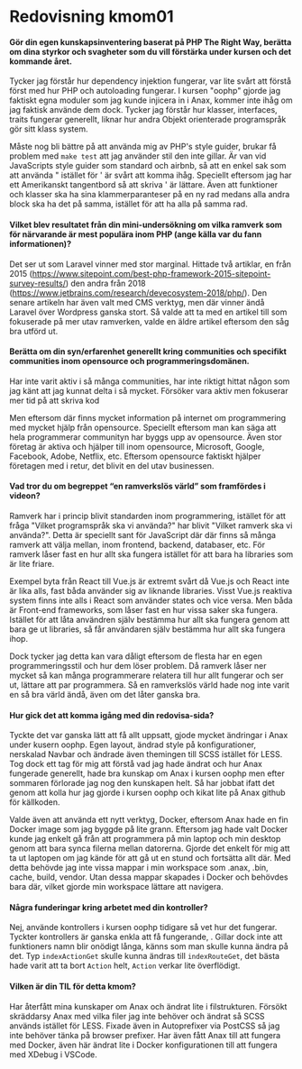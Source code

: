 Redovisning kmom01
=========================

#### Gör din egen kunskapsinventering baserat på PHP The Right Way, berätta om dina styrkor och svagheter som du vill förstärka under kursen och det kommande året.

Tycker jag förstår hur dependency injektion fungerar, var lite svårt att förstå först med hur PHP och autoloading fungerar.
I kursen "oophp" gjorde jag faktiskt egna moduler som jag kunde injicera in i Anax, kommer inte ihåg om jag faktisk använde dem dock.
Tycker jag förstår hur klasser, interfaces, traits fungerar generellt, liknar hur andra Objekt orienterade programspråk gör sitt klass system.

Måste nog bli bättre på att använda mig av PHP's style guider, brukar få problem med `make test` att jag använder stil den inte gillar.
Är van vid JavaScripts style guider som standard och airbnb, så att en enkel sak som att använda " istället för ' är svårt att komma ihåg.
Speciellt eftersom jag har ett Amerikanskt tangentbord så att skriva ' är lättare.
Även att funktioner och klasser ska ha sina klammerparanteser på en ny rad medans alla andra block ska ha det på samma, istället för att ha alla på samma rad.


#### Vilket blev resultatet från din mini-undersökning om vilka ramverk som för närvarande är mest populära inom PHP (ange källa var du fann informationen)?

Det ser ut som Laravel vinner med stor marginal.
Hittade två artiklar, en från 2015 (https://www.sitepoint.com/best-php-framework-2015-sitepoint-survey-results/) den andra från 2018 (https://www.jetbrains.com/research/devecosystem-2018/php/).
Den senare artikeln har även valt med CMS verktyg, men där vinner ändå Laravel över Wordpress ganska stort.
Så valde att ta med en artikel till som fokuserade på mer utav ramverken, valde en äldre artikel eftersom den såg bra utförd ut.



#### Berätta om din syn/erfarenhet generellt kring communities och specifikt communities inom opensource och programmeringsdomänen.

Har inte varit aktiv i så många communities, har inte riktigt hittat någon som jag känt att jag kunnat delta i så mycket.
Försöker vara aktiv men fokuserar mer tid på att skriva kod 

Men eftersom där finns mycket information på internet om programmering med mycket hjälp från opensource.
Speciellt eftersom man kan säga att hela programmerar communityn har byggs upp av opensource.
Även stor företag är aktiva och hjälper till inom opensource, Microsoft, Google, Facebook, Adobe, Netflix, etc.
Eftersom opensource faktiskt hjälper företagen med i retur, det blivit en del utav businessen.


#### Vad tror du om begreppet “en ramverkslös värld” som framfördes i videon?

Ramverk har i princip blivit standarden inom programmering, istället för att fråga "Vilket programspråk ska vi använda?" har blivit "Vilket ramverk ska vi använda?".
Detta är speciellt sant för JavaScript där där finns så många ramverk att välja mellan, inom frontend, backend, databaser, etc.
För ramverk låser fast en hur allt ska fungera istället för att bara ha libraries som är lite friare.

Exempel byta från React till Vue.js är extremt svårt då Vue.js och React inte är lika alls, fast båda använder sig av liknande libraries.
Visst Vue.js reaktiva system finns inte alls i React som använder states och vice versa.
Men båda är Front-end frameworks, som låser fast en hur vissa saker ska fungera.
Istället för att låta användren själv bestämma hur allt ska fungera genom att bara ge ut libraries, så får användaren själv bestämma hur allt ska fungera ihop.

Dock tycker jag detta kan vara dåligt eftersom de flesta har en egen programmeringsstil och hur dem löser problem.
Då ramverk låser ner mycket så kan många programmerare relatera till hur allt fungerar och ser ut, lättare att par programmera.
Så en ramverkslös värld hade nog inte varit en så bra värld ändå, även om det låter ganska bra.


#### Hur gick det att komma igång med din redovisa-sida?

Tyckte det var ganska lätt att få allt uppsatt, gjode mycket ändringar i Anax under kusern oophp. Egen layout, ändrad style på konfigurationer, nerskalad Navbar och ändrade även themingen till SCSS istället för LESS.
Tog dock ett tag för mig att förstå vad jag hade ändrat och hur Anax fungerade generellt, hade bra kunskap om Anax i kursen oophp men efter sommaren förlorade jag nog den kunskapen helt. Så har jobbat ifatt det genom att kolla hur jag gjorde i kursen oophp och kikat lite på Anax github för källkoden.

Valde även att använda ett nytt verktyg, Docker, eftersom Anax hade en fin Docker image som jag byggde på lite grann.
Eftersom jag hade valt Docker kunde jag enkelt gå från att programmera på min laptop och min desktop genom att bara synca filerna mellan datorerna.
Gjorde det enkelt för mig att ta ut laptopen om jag kände för att gå ut en stund och fortsätta allt där.
Med detta behövde jag inte vissa mappar i min workspace som .anax, .bin, cache, build, vendor.
Utan dessa mappar skapades i Docker och behövdes bara där, vilket gjorde min workspace lättare att navigera.


#### Några funderingar kring arbetet med din kontroller?

Nej, använde kontrollers i kursen oophp tidigare så vet hur det fungerar.
Tyckter kontrollers är ganska enkla att få fungerande, .
Gillar dock inte att funktioners namn blir onödigt långa, känns som man skulle kunna ändra på det.
Typ `indexActionGet` skulle kunna ändras till `indexRouteGet`, det bästa hade varit att ta bort `Action` helt, `Action` verkar lite överflödigt.


#### Vilken är din TIL för detta kmom?

Har återfått mina kunskaper om Anax och ändrat lite i filstrukturen.
Försökt skräddarsy Anax med vilka filer jag inte behöver och ändrat så SCSS används istället för LESS.
Fixade även in Autoprefixer via PostCSS så jag inte behöver tänka på browser prefixer.
Har även fått Anax till att fungera med Docker, även här ändrat lite i Docker konfigurationen till att fungera med XDebug i VSCode.
